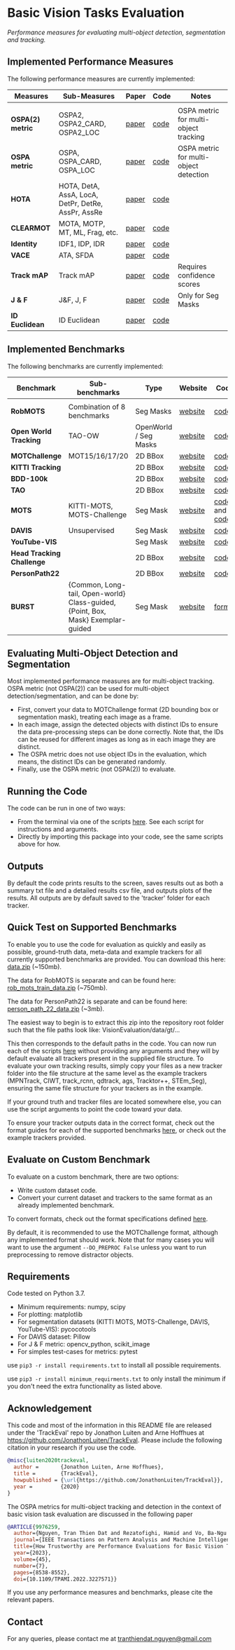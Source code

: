 
# Basic Vision Tasks Evaluation
*Performance measures for evaluating multi-object detection, segmentation and tracking.*

## Implemented Performance Measures

The following performance measures are currently implemented:

Measures | Sub-Measures |   Paper | Code | Notes |
|----- | ----------- |----- | ----------- | ----- |
| | | |  |  |
|**OSPA(2) metric**| OSPA2, OSPA2_CARD, OSPA2_LOC| [paper](https://ieeexplore.ieee.org/document/9976259)|[code](VisionEvaluation/ospa2.py)| OSPA metric for multi-object tracking |
|**OSPA metric**| OSPA, OSPA_CARD, OSPA_LOC| [paper](https://ieeexplore.ieee.org/document/9976259)|[code](VisionEvaluation/ospa.py)| OSPA metric for multi-object detection |
|**HOTA**|HOTA, DetA, AssA, LocA, DetPr, DetRe, AssPr, AssRe|[paper](https://link.springer.com/article/10.1007/s11263-020-01375-2)|[code](trackeval/metrics/hota.py)| |
|**CLEARMOT**|MOTA, MOTP, MT, ML, Frag, etc.|[paper](https://link.springer.com/article/10.1155/2008/246309)|[code](trackeval/metrics/clear.py)| |
|**Identity**|IDF1, IDP, IDR|[paper](https://arxiv.org/abs/1609.01775)|[code](trackeval/metrics/identity.py)| |
|**VACE**|ATA, SFDA|[paper](https://link.springer.com/chapter/10.1007/11612704_16)|[code](trackeval/metrics/vace.py)| |
|**Track mAP**|Track mAP|[paper](https://arxiv.org/abs/1905.04804)|[code](trackeval/metrics/track_map.py)|Requires confidence scores|
|**J & F**|J&F, J, F|[paper](https://www.cv-foundation.org/openaccess/content_cvpr_2016/papers/Perazzi_A_Benchmark_Dataset_CVPR_2016_paper.pdf)|[code](trackeval/metrics/j_and_f.py)|Only for Seg Masks|
|**ID Euclidean**|ID Euclidean|[paper](https://arxiv.org/pdf/2103.13516.pdf)|[code](trackeval/metrics/ideucl.py)| |


## Implemented Benchmarks

The following benchmarks are currently implemented:

Benchmark | Sub-benchmarks | Type | Website | Code | Data Format |
|----- | ----------- |----- | ----------- | ----- | ----- |
| | | |  |  | |
|**RobMOTS**|Combination of 8 benchmarks|Seg Masks|[website](https://eval.vision.rwth-aachen.de/rvsu-workshop21/?page_id=110)|[code](trackeval/datasets/rob_mots.py)|[format](docs/RobMOTS-Official/Readme.md)|
|**Open World Tracking**|TAO-OW|OpenWorld / Seg Masks|[website](https://openworldtracking.github.io)|[code](trackeval/datasets/tao_ow.py)|[format](docs/OpenWorldTracking-Official/Readme.md)|
|**MOTChallenge**|MOT15/16/17/20|2D BBox|[website](https://motchallenge.net/)|[code](trackeval/datasets/mot_challenge_2d_box.py)|[format](docs/MOTChallenge-format.txt)|
|**KITTI Tracking**| |2D BBox|[website](http://www.cvlibs.net/datasets/kitti/eval_tracking.php)|[code](trackeval/datasets/kitti_2d_box.py)|[format](docs/KITTI-format.txt)|
|**BDD-100k**| |2D BBox|[website](https://bdd-data.berkeley.edu/)|[code](trackeval/datasets/bdd100k.py)|[format](docs/BDD100k-format.txt)|
|**TAO**| |2D BBox|[website](https://taodataset.org/)|[code](trackeval/datasets/tao.py)|[format](docs/TAO-format.txt)|
|**MOTS**|KITTI-MOTS, MOTS-Challenge|Seg Mask|[website](https://www.vision.rwth-aachen.de/page/mots)|[code](trackeval/datasets/mots_challenge.py) and [code](trackeval/datasets/kitti_mots.py)|[format](docs/MOTS-format.txt)|
|**DAVIS**|Unsupervised|Seg Mask|[website](https://davischallenge.org/)|[code](trackeval/datasets/davis.py)|[format](docs/DAVIS-format.txt)|
|**YouTube-VIS**| |Seg Mask|[website](https://youtube-vos.org/dataset/vis/)|[code](trackeval/datasets/youtube_vis.py)|[format](docs/YouTube-VIS-format.txt)|
|**Head Tracking Challenge**| |2D BBox|[website](https://arxiv.org/pdf/2103.13516.pdf)|[code](trackeval/datasets/head_tracking_challenge.py)|[format](docs/MOTChallenge-format.txt)|
|**PersonPath22**| |2D BBox|[website](https://github.com/amazon-research/tracking-dataset)|[code](trackeval/datasets/person_path_22.py)|[format](docs/MOTChallenge-format.txt)|
|**BURST**| {Common, Long-tail, Open-world} Class-guided, {Point, Box, Mask} Exemplar-guided |Seg Mask|[website](https://github.com/Ali2500/BURST-benchmark)|[format](https://github.com/Ali2500/BURST-benchmark/blob/main/ANNOTATION_FORMAT.md)|

## Evaluating Multi-Object Detection and Segmentation
Most implemented performance measures are for multi-object tracking.
OSPA metric (not OSPA(2)) can be used for multi-object detection/segmentation, and can be done by:
- First, convert your data to MOTChallenge format (2D bounding box or segmentation mask), treating each image as a frame.
- In each image, assign the detected objects with distinct IDs to ensure the data pre-processing steps can be done correctly. Note that, the IDs can be reused for different images as long as in each image they are distinct.
- The OSPA metric does not use object IDs in the evaluation, which means, the distinct IDs can be generated randomly.
- Finally, use the OSPA metric (not OSPA(2)) to evaluate.

## Running the Code
The code can be run in one of two ways:

 - From the terminal via one of the scripts [here](scripts/). See each script for instructions and arguments.
 - Directly by importing this package into your code, see the same scripts above for how.

## Outputs

By default the code prints results to the screen, saves results out as both a summary txt file and a detailed results csv file, and outputs plots of the results. All outputs are by default saved to the 'tracker' folder for each tracker.

## Quick Test on Supported Benchmarks

To enable you to use the code for evaluation as quickly and easily as possible, ground-truth data, meta-data and example trackers for all currently supported benchmarks are provided.
You can download this here: [data.zip](https://omnomnom.vision.rwth-aachen.de/data/TrackEval/data.zip) (~150mb).

The data for RobMOTS is separate and can be found here: [rob_mots_train_data.zip](https://omnomnom.vision.rwth-aachen.de/data/RobMOTS/train_data.zip) (~750mb).

The data for PersonPath22 is separate and can be found here: [person_path_22_data.zip](https://tracking-dataset-eccv-2022.s3.us-east-2.amazonaws.com/person_path_22_data.zip) (~3mb).

The easiest way to begin is to extract this zip into the repository root folder such that the file paths look like: VisionEvaluation/data/gt/...

This then corresponds to the default paths in the code. You can now run each of the scripts [here](scripts/) without providing any arguments and they will by default evaluate all trackers present in the supplied file structure. To evaluate your own tracking results, simply copy your files as a new tracker folder into the file structure at the same level as the example trackers (MPNTrack, CIWT, track_rcnn, qdtrack, ags, Tracktor++, STEm_Seg), ensuring the same file structure for your trackers as in the example.

If your ground truth and tracker files are located somewhere else, you can use the script arguments to point the code toward your data.

To ensure your tracker outputs data in the correct format, check out the format guides for each of the supported benchmarks [here](docs), or check out the example trackers provided.

## Evaluate on Custom Benchmark

To evaluate on a custom benchmark, there are two options:
 - Write custom dataset code.
 - Convert your current dataset and trackers to the same format as an already implemented benchmark.

To convert formats, check out the format specifications defined [here](docs).

By default, it is recommended to use the MOTChallenge format, although any implemented format should work. Note that for many cases you will want to use the argument ```--DO_PREPROC False``` unless you want to run preprocessing to remove distractor objects.

## Requirements
 Code tested on Python 3.7.
 
 - Minimum requirements: numpy, scipy
 - For plotting: matplotlib
 - For segmentation datasets (KITTI MOTS, MOTS-Challenge, DAVIS, YouTube-VIS): pycocotools
 - For DAVIS dataset: Pillow
 - For J & F metric: opencv_python, scikit_image
 - For simples test-cases for metrics: pytest

use ```pip3 -r install requirements.txt``` to install all possible requirements.

use ```pip3 -r install minimum_requirments.txt``` to only install the minimum if you don't need the extra functionality as listed above.

## Acknowledgement

This code and most of the information in this README file are released under the 'TrackEval' repo by Jonathon Luiten and Arne Hoffhues at https://github.com/JonathonLuiten/TrackEval. 
Please include the following citation in your research if you use the code.

```BibTeX
@misc{luiten2020trackeval,
  author =       {Jonathon Luiten, Arne Hoffhues},
  title =        {TrackEval},
  howpublished = {\url{https://github.com/JonathonLuiten/TrackEval}},
  year =         {2020}
}
```

The OSPA metrics for multi-object tracking and detection in the context of basic vision task evaluation are discussed in the following paper

```BibTeX
@ARTICLE{9976259,
  author={Nguyen, Tran Thien Dat and Rezatofighi, Hamid and Vo, Ba-Ngu and Vo, Ba-Tuong and Savarese, Silvio and Reid, Ian},
  journal={IEEE Transactions on Pattern Analysis and Machine Intelligence}, 
  title={How Trustworthy are Performance Evaluations for Basic Vision Tasks?}, 
  year={2023},
  volume={45},
  number={7},
  pages={8538-8552},
  doi={10.1109/TPAMI.2022.3227571}}
```

If you use any performance measures and benchmarks, please cite the relevant papers.

## Contact
For any queries, please contact me at tranthiendat.nguyen@gmail.com
